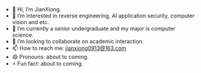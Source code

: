 - 👋 Hi, I’m JianXiong.
- 👀 I’m interested in reverse engineering, AI application security, computer vision and etc.
- 🌱 I’m currently a senior undergraduate and my major is computer science.
- 💞️ I’m looking to collaborate on academic interaction.
- 📫 How to reach me: jianxiong0913@163.com
- 😄 Pronouns: about to coming.
- ⚡ Fun fact: about to coming.

<!---
handsomeJianXiong/handsomeJianXiong is a ✨ special ✨ repository because its `README.md` (this file) appears on your GitHub profile.
You can click the Preview link to take a look at your changes.
--->

